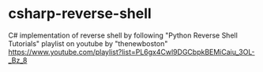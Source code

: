 # csharp-reverse-shell
C# implementation of reverse shell by following "Python Reverse Shell Tutorials" playlist on youtube by "thenewboston"
https://www.youtube.com/playlist?list=PL6gx4Cwl9DGCbpkBEMiCaiu_3OL-_Bz_8
